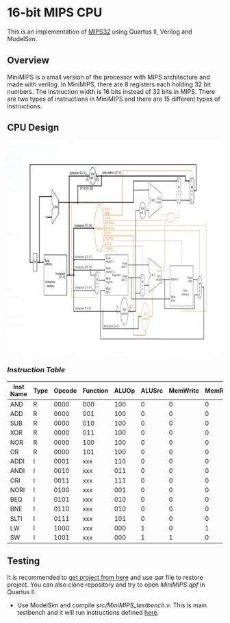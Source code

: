 # 16-bit MIPS CPU
This is an implementation of [MIPS32](https://www.mips.com/products/architectures/mips32-2/) using Quartus II, Verilog and ModelSim.

## Overview
MiniMIPS is a small version of the processor with MIPS architecture and made with verilog. In  MiniMIPS, there are 8 registers each holding 32 bit numbers. The instruction width is 16 bits instead of 32 bits in MIPS. There are two types of instructions in MiniMIPS and there are 15 different types of instructions.

## CPU Design

<p align="center">
  <img width="900" height="500" src="https://github.com/okantorun/16-bit-MIPS-CPU/blob/main/resource/CPU-design.png">
</p>

### _Instruction Table_


| Inst Name | Type | Opcode | Function | ALUOp | ALUSrc | MemWrite | MemRead | RegWrite | MemtoReg | Branch | Bne |
| --------- | ---- | ------ | -------- | ----- | ------ | -------- | ------- | -------- | -------- | ------ | --- | 
| AND | R | 0000 | 000 | 100 | 0 | 0 | 0 | 1 | 0 | 0 | 0 |
| ADD | R | 0000 | 001 | 100 | 0 | 0 | 0 | 1 | 0 | 0 | 0 |
| SUB | R | 0000 | 010 | 100 | 0 | 0 | 0 | 1 | 0 | 0 | 0 |
| XOR | R | 0000 | 011 | 100 | 0 | 0 | 0 | 1 | 0 | 0 | 0 |
| NOR | R | 0000 | 100 | 100 | 0 | 0 | 0 | 1 | 0 | 0 | 0 |
| OR | R | 0000 | 101 | 100 | 0 | 0 | 0 | 1 | 0 | 0 | 0 |
| ADDI | I | 0001 | xxx | 110 | 0 | 0 | 0 | 1 | 0 | 0 | 0 |
| ANDI | I | 0010 | xxx | 011 | 0 | 0 | 0 | 1 | 0 | 0 | 0 | 
| ORI | I | 0011 | xxx | 111 | 0 | 0 | 0 | 1 | 0 | 0 | 0 | 
| NORI | I | 0100 | xxx | 001 | 0 | 0 | 0 | 1 | 0 | 0 | 0 | 
| BEQ | I | 0101 | xxx | 010 | 0 | 0 | 0 | 1 | 0 | 1 | 0 | 
| BNE | I |  0110 | xxx | 010 | 0 | 0 | 0 | 1 | 0 | 0 | 1 | 
| SLTI | I | 0111 | xxx | 101 | 0 | 0 | 0 | 1 | 0 | 0 | 0 | 
| LW | I | 1000 | xxx | 000 | 1 | 0 | 1 | 1 | 1 | 0 | 0 | 
| SW | I |  1001 | xxx | 000 | 1 | 1 | 0 | 0 | 0 | 0 | 0 | 


## Testing

It is recommended to [get project from here](https://github.com/okantorun/16-bit-MIPS-CPU/releases/edit/v1.0) and use *qar* file to restore project. You can also clone repository and try to open *MiniMIPS.qpf* in Quartus II.

- Use ModelSim and compile *src/MiniMIPS_testbench.v*. This is main testbench and it will run instructions defined [here](https://github.com/okantorun/16-bit-MIPS-CPU/blob/main/simulation/modelsim/instruction_data.txt).

